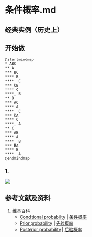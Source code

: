 # 条件概率.md

## 经典实例（历史上）

## 开始做

```plantuml
@startmindmap
* ABC
** A
*** BC
**** B
****_ C
*** CB
**** C
****_ B
** B
*** AC
**** A
****_ C
*** CA
**** C
****_ A
** C
*** AB
**** A
****_ B
*** BA
**** B
****_ A
@endmindmap
```

### 1.

![](/images/概率/条件概率/条件概率/1a1.jpg)

## 参考文献及资料

1. 维基百科
	- [Conditional probability](https://en.wikipedia.org/wiki/Conditional_probability) | [条件概率](https://zh.wikipedia.org/wiki/条件概率) 
	- [Prior probability](https://en.wikipedia.org/wiki/Prior_probability) | [先验概率](https://zh.wikipedia.org/wiki/先验概率) 
	- [Posterior probability](https://en.wikipedia.org/wiki/Posterior_probability) | [后验概率](https://zh.wikipedia.org/wiki/后验概率) 